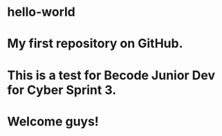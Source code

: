 # hello-world
# My first repository on GitHub.
# This is a test for Becode Junior Dev for Cyber Sprint 3.
# Welcome guys!
